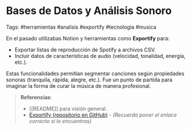# Bases de Datos y Análisis Sonoro
Tags: #herramientas #analisis #exportify #tecnologia #musica

En el pasado utilizabas Notion y herramientas como **Exportify** para:
- Exportar listas de reproducción de Spotify a archivos CSV.
- Incluir datos de características de audio (velocidad, tonalidad, energía, etc.).

Estas funcionalidades permitían segmentar canciones según propiedades sonoras (tranquila, rápida, alegre, etc.). Fue un punto de partida para imaginar la forma de curar la música de manera profesional.

> **Referencias**:  
> - [[README]] para visión general.  
> - [Exportify (repositorio en GitHub)](https://github.com/ ) - *(Recuerda poner el enlace correcto si lo encuentras)*
